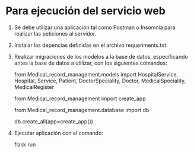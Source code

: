 # Para ejecución del servicio web
1. Se debe utilizar una aplicación tal como Postman o Insomnia para realizar las peticiones al servidor.

2. Instalar las depencias definidas en el archivo requeriments.txt.

3. Realizar migraciones de los modelos a la base de datos, especificando antes la base de datos a utilizar, con los siguientes comandos:

    from Medical_record_management.models import HospitalService, Hospital, Service, Patient, DoctorSpeciality, Doctor, MedicalSpeciality, MedicalRegister
    
    from Medical_record_management import create_app
    
    from Medical_record_management.database import db
    
    db.create_all(app=create_app())
    
4. Ejecutar aplicación con el comando:

    flask run
